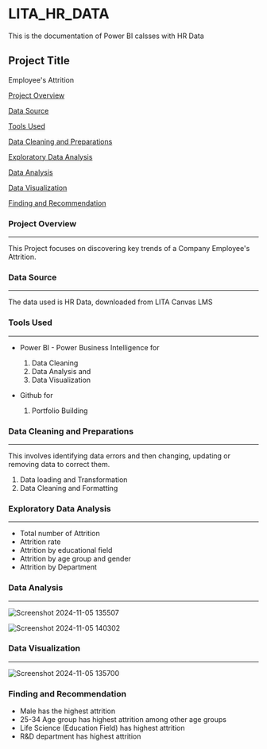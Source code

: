 # LITA_HR_DATA
This is the documentation of Power BI calsses with HR Data

## Project Title
Employee's Attrition
 
[Project Overview](#project-overview)

[Data Source](#data-source)

[Tools Used](#tools-used)

[Data Cleaning and Preparations](#data-cleaning-and-preparations)

[Exploratory Data Analysis](#exploratory-data-analysis)

[Data Analysis](#data-analysis)

[Data Visualization](#data-visualization)

[Finding and Recommendation](#finding-and-recommendation)


### Project Overview
---
This Project focuses on discovering key trends of a Company Employee's Attrition.

### Data Source
---
The data used is HR Data, downloaded from LITA Canvas LMS

### Tools Used
---
- Power BI - Power Business Intelligence for
  1. Data Cleaning
  2. Data Analysis and
  3. Data Visualization

- Github for
  1. Portfolio Building
   

### Data Cleaning and Preparations
---
This involves identifying data errors and then changing, updating or removing data to correct them.
1. Data loading and Transformation
2. Data Cleaning and Formatting

### Exploratory Data Analysis
---
- Total number of Attrition
- Attrition rate
- Attrition by educational field
- Attrition by age group and gender
- Attrition by Department

### Data Analysis
---

![Screenshot 2024-11-05 135507](https://github.com/user-attachments/assets/0aaabfaf-461f-4ed4-8c05-6184a5b6e68f)


![Screenshot 2024-11-05 140302](https://github.com/user-attachments/assets/5ec3ab4f-fa7b-4491-8e7b-d6f45d15c6a0)


### Data Visualization
---
![Screenshot 2024-11-05 135700](https://github.com/user-attachments/assets/c6a30b1e-ee09-4c47-a292-8b96d742727f)


### Finding and Recommendation
- Male has the highest attrition 
- 25-34 Age group has highest attrition among other age groups
- Life Science (Education Field) has highest attrition
- R&D department has highest attrition
